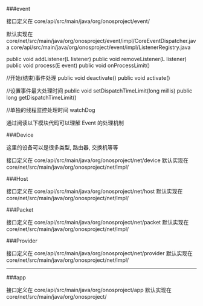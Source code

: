 

###event

接口定义在 core/api/src/main/java/org/onosproject/event/

默认实现在 core/net/src/main/java/org/onosproject/event/impl/CoreEventDispatcher.java
           core/api/src/main/java/org/onosproject/event/impl/ListenerRegistry.java


public void addListener(L listener)
public void removeListener(L listener)
public void process(E event)
public void onProcessLimit()


//开始(结束)事件处理
public void deactivate()
public void activate()

//设置事件最大处理时间
public void setDispatchTimeLimit(long millis)
public long getDispatchTimeLimit()

//单独的线程监控处理时间
watchDog

通过阅读以下模块代码可以理解 Event 的处理机制

###Device

这里的设备可以是很多类型, 路由器, 交换机等等

接口定义在 core/api/src/main/java/org/onosproject/net/device
默认实现在 core/net/src/main/java/org/onosproject/net/impl/

###Host

接口定义在 core/api/src/main/java/org/onosproject/net/host
默认实现在 core/net/src/main/java/org/onosproject/net/impl/

###Packet

接口定义在 core/api/src/main/java/org/onosproject/net/packet
默认实现在 core/net/src/main/java/org/onosproject/net/impl/

###Provider

接口定义在 core/api/src/main/java/org/onosproject/net/provider
默认实现在 core/net/src/main/java/org/onosproject/net/impl/

-------------------------------------------------------------------------

###app

接口定义在 core/api/src/main/java/org/onosproject/app
默认实现在 core/net/src/main/java/org/onosproject/
